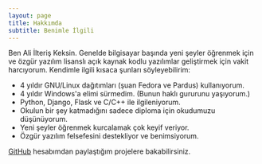 ```yaml
---
layout: page
title: Hakkımda
subtitle: Benimle İlgili
---
```


Ben Ali İlteriş Keksin. Genelde bilgisayar başında yeni şeyler öğrenmek için ve özgür yazılım lisanslı açık kaynak kodlu yazılımlar 
geliştirmek için vakit harcıyorum. Kendimle ilgili kısaca şunları söyleyebilirim:

- 4 yıldır GNU/Linux dağıtımları (şuan Fedora ve Pardus) kullanıyorum.
- 4 yıldır Windows'a elimi sürmedim. (Bunun haklı gururunu yaşıyorum.)
- Python, Django, Flask ve C/C++ ile ilgileniyorum.
- Okulun bir şey katmadığını sadece diploma için okudumuzu düşünüyorum.
- Yeni şeyler öğrenmek kurcalamak çok keyif veriyor.
- Özgür yazılım felsefesini destekliyor ve benimsiyorum.

[GitHub](https://github.com/ilteriskesk) hesabımdan paylaştığım projelere bakabilirsiniz.